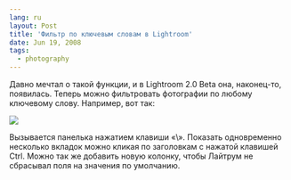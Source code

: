 ```yaml
---
lang: ru
layout: Post
title: 'Фильтр по ключевым словам в Lightroom'
date: Jun 19, 2008
tags:
  - photography
---
```


Давно мечтал о такой функции, и в Lightroom 2.0 Beta она, наконец-то, появилась. Теперь можно фильтровать фотографии по любому ключевому слову. Например, вот так:

![](http://wow.sapegin.me/1U1d1K342P42/ligtroom-keywords-filter.png)

Вызывается панелька нажатием клавиши «\». Показать одновременно несколько вкладок можно кликая по заголовкам с нажатой клавишей Ctrl. Можно так же добавить новую колонку, чтобы Лайтрум не сбрасывал поля на значения по умолчанию.
